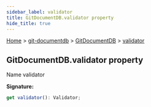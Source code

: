 ```yaml
---
sidebar_label: validator
title: GitDocumentDB.validator property
hide_title: true
---
```


[Home](./index.md) &gt; [git-documentdb](./git-documentdb.md) &gt; [GitDocumentDB](./git-documentdb.gitdocumentdb.md) &gt; [validator](./git-documentdb.gitdocumentdb.validator.md)

## GitDocumentDB.validator property

Name validator

<b>Signature:</b>

```typescript
get validator(): Validator;
```
